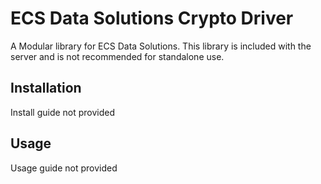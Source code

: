 # ECS Data Solutions Crypto Driver

A Modular library for ECS Data Solutions. This library is included with the server and is not recommended for standalone
use.

## Installation
Install guide not provided

## Usage
Usage guide not provided

